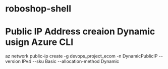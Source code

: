 # roboshop-shell

# Public IP Address creaion Dynamic usign Azure CLI
az network public-ip create -g devops_project_ecom -n DynamicPublicIP --version IPv4 --sku Basic --allocation-method Dynamic
